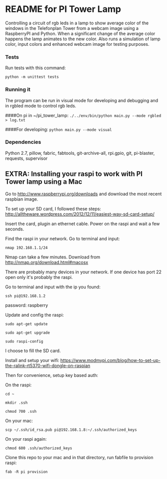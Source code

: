 # README for PI Tower Lamp
Controlling a circuit of rgb leds in a lamp to show average color of the windows in the Telefonplan Tower from a webcam image using a RaspberryPI and Python. When a significant change of the average color happens the lamp animates to the new color. Also runs a simulation of lamp color, input colors and enhanced webcam image for testing purposes.

### Tests
Run tests with this command:

`python -m unittest tests`

### Running it
The program can be run in visual mode for developing and debugging and in rgbled mode to control rgb leds.

####On pi in ~/pi_tower_lamp:
`./../env/bin/python main.py --mode rgbled > log.txt`

####For developing:
`python main.py --mode visual`

### Dependencies
Python 2.7, pillow, fabric, fabtools, git-archive-all, rpi.gpio, git, pi-blaster, requests, supervisor

## EXTRA: Installing your raspi to work with PI Tower lamp using a Mac
Go to http://www.raspberrypi.org/downloads and download the most recent raspbian image.

To set up your SD card, I followed these steps:
http://alltheware.wordpress.com/2012/12/11/easiest-way-sd-card-setup/

Insert the card, plugin an ethernet cable. Power on the raspi and wait a few seconds.

Find the raspi in your network. Go to terminal and input:

`nmap 192.168.1.1/24`

Nmap can take a few minutes. Download from http://nmap.org/download.html#macosx

There are probably many devices in your network. If one device has port 22 open only it's probably the raspi.

Go to terminal and input with the ip you found:

`ssh pi@192.168.1.2`

password: raspberry

Update and config the raspi:

`sudo apt-get update`

`sudo apt-get upgrade`

`sudo raspi-config`

I choose to fill the SD card.

Install and setup your wifi:
https://www.modmypi.com/blog/how-to-set-up-the-ralink-rt5370-wifi-dongle-on-raspian

Then for convenience, setup key based auth:

On the raspi:

`cd ~`

`mkdir .ssh`

`chmod 700 .ssh`


On your mac:

`scp ~/.ssh/id_rsa.pub pi@192.168.1.8:~/.ssh/authorized_keys`

On your raspi again:

`chmod 600 .ssh/authorized_keys`

Clone this repo to your mac and in that directory, run fabfile to provision raspi:

`fab -R pi provision`